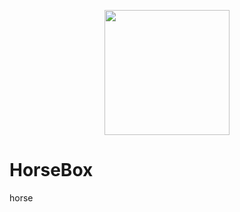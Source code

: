 <p align="center">
  <img src="https://media.discordapp.net/attachments/1229164716224675920/1232045857332006983/jbmodflag.png?ex=6628079e&is=6626b61e&hm=be24c9cb66b5c23cc3f1fed738736f88fb056f8a1407c99c221c1b164ada9de9&=&format=webp&quality=lossless&width=1015&height=646" width="200" height="200">
</p>

<div align="center">

</div>

# HorseBox
horse
